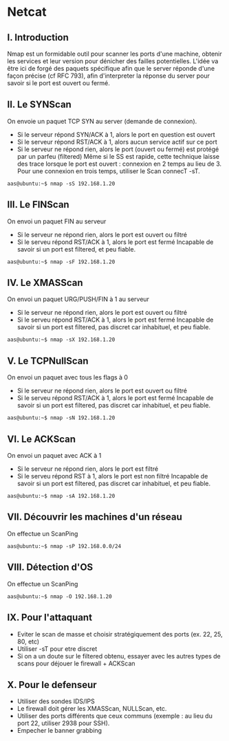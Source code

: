 # Netcat

## I. Introduction
Nmap est un formidable outil pour scanner les ports d'une machine, obtenir les services et leur version pour dénicher des failles potentielles. L'idée va être ici de forgé des paquets spécifique afin que le server réponde d'une façon précise (cf RFC 793), afin d'interpreter la réponse du server pour savoir si le port est ouvert ou fermé.

## II. Le SYNScan
On envoie un paquet TCP SYN au server (demande de connexion).
* Si le serveur répond SYN/ACK à 1, alors le port en question est ouvert
* Si le serveur répond RST/ACK à 1, alors aucun service actif sur ce port
* Si le serveur ne répond rien, alors le port (ouvert ou fermé) est protégé par un parfeu (filtered)
Même si le SS est rapide, cette technique laisse des trace lorsque le port est ouvert : connexion en 2 temps au lieu de 3. Pour une connexion en trois temps, utiliser le Scan connecT -sT.
```{r, engine='bash'}
aas@ubuntu:~$ nmap -sS 192.168.1.20
```

## III. Le FINScan
On envoi un paquet FIN au serveur
* Si le serveur ne répond rien, alors le port est ouvert ou filtré
* Si le serveu répond RST/ACK à 1, alors le port est fermé
Incapable de savoir si un port est filtered, et peu fiable.
```{r, engine='bash'}
aas@ubuntu:~$ nmap -sF 192.168.1.20
```

## IV. Le XMASScan
On envoi un paquet URG/PUSH/FIN à 1 au serveur
* Si le serveur ne répond rien, alors le port est ouvert ou filtré
* Si le serveu répond RST/ACK à 1, alors le port est fermé
Incapable de savoir si un port est filtered, pas discret car inhabituel, et peu fiable.
```{r, engine='bash'}
aas@ubuntu:~$ nmap -sX 192.168.1.20
```

## V. Le TCPNullScan
On envoi un paquet avec tous les flags à 0
* Si le serveur ne répond rien, alors le port est ouvert ou filtré
* Si le serveu répond RST/ACK à 1, alors le port est fermé
Incapable de savoir si un port est filtered, pas discret car inhabituel, et peu fiable.
```{r, engine='bash'}
aas@ubuntu:~$ nmap -sN 192.168.1.20
```

## VI. Le ACKScan
On envoi un paquet avec ACK à 1
* Si le serveur ne répond rien, alors le port est filtré
* Si le serveu répond RST à 1, alors le port est non filtré
Incapable de savoir si un port est filtered, pas discret car inhabituel, et peu fiable.
```{r, engine='bash'}
aas@ubuntu:~$ nmap -sA 192.168.1.20
```

## VII. Découvrir les machines d'un réseau
On effectue un ScanPing
```{r, engine='bash'}
aas@ubuntu:~$ nmap -sP 192.168.0.0/24
```

## VIII. Détection d'OS
On effectue un ScanPing
```{r, engine='bash'}
aas@ubuntu:~$ nmap -O 192.168.1.20
```

## IX. Pour l'attaquant
* Eviter le scan de masse et choisir stratégiquement des ports (ex. 22, 25, 80, etc)
* Utiliser -sT pour etre discret
* Si on a un doute sur le filtered obtenu, essayer avec les autres types de scans pour déjouer le firewall + ACKScan

## X. Pour le defenseur
* Utiliser des sondes IDS/IPS
* Le firewall doit gérer les XMASScan, NULLScan, etc.
* Utiliser des ports différents que ceux communs (exemple : au lieu du port 22, utiliser 2938 pour SSH).
* Empecher le banner grabbing
